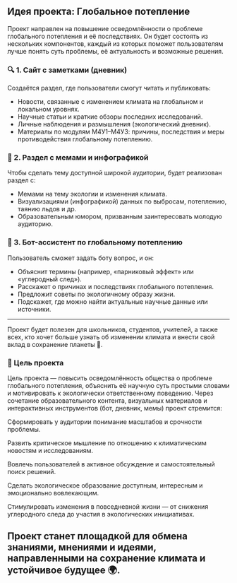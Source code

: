 ## Идея проекта: Глобальное потепление

Проект направлен на повышение осведомлённости о проблеме глобального потепления и её последствиях. Он будет состоять из нескольких компонентов, каждый из которых поможет пользователям лучше понять суть проблемы, её актуальность и возможные решения.

### 🔍 1. Сайт с заметками (дневник)

Создаётся раздел, где пользователи смогут читать и публиковать:
- Новости, связанные с изменением климата на глобальном и локальном уровнях.
- Научные статьи и краткие обзоры последних исследований.
- Личные наблюдения и размышления (экологический дневник).
- Материалы по модулям М4У1–М4У3: причины, последствия и меры противодействия глобальному потеплению.

### 🎨 2. Раздел с мемами и инфографикой

Чтобы сделать тему доступной широкой аудитории, будет реализован раздел с:
- Мемами на тему экологии и изменения климата.
- Визуализациями (инфографикой) данных по выбросам, потеплению, таянию льдов и др.
- Образовательным юмором, призванным заинтересовать молодую аудиторию.

### 🤖 3. Бот-ассистент по глобальному потеплению

Пользователь сможет задать боту вопрос, и он:
- Объяснит термины (например, «парниковый эффект» или «углеродный след»).
- Расскажет о причинах и последствиях глобального потепления.
- Предложит советы по экологичному образу жизни.
- Подскажет, где можно найти актуальные научные данные или источники.

---

Проект будет полезен для школьников, студентов, учителей, а также всех, кто хочет больше узнать об изменении климата и внести свой вклад в сохранение планеты 🌱.
### 🎯 Цель проекта
Цель проекта — повысить осведомлённость общества о проблеме глобального потепления, объяснить её научную суть простыми словами и мотивировать к экологически ответственному поведению. Через сочетание образовательного контента, визуальных материалов и интерактивных инструментов (бот, дневник, мемы) проект стремится:

Сформировать у аудитории понимание масштабов и срочности проблемы.

Развить критическое мышление по отношению к климатическим новостям и исследованиям.

Вовлечь пользователей в активное обсуждение и самостоятельный поиск решений.

Сделать экологическое образование доступным, интересным и эмоционально вовлекающим.

Стимулировать изменения в повседневной жизни — от снижения углеродного следа до участия в экологических инициативах.

Проект станет площадкой для обмена знаниями, мнениями и идеями, направленными на сохранение климата и устойчивое будущее 🌍.
---
